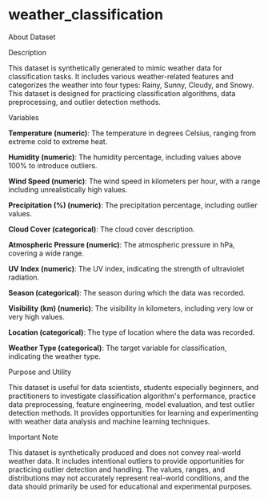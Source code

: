# weather_classification

About Dataset

Description

This dataset is synthetically generated to mimic weather data for classification tasks. It includes various weather-related features and categorizes the weather into four types: Rainy, Sunny, Cloudy, and Snowy. This dataset is designed for practicing classification algorithms, data preprocessing, and outlier detection methods.

Variables

**Temperature (numeric)**: The temperature in degrees Celsius, ranging from extreme cold to extreme heat.

**Humidity (numeric)**: The humidity percentage, including values above 100% to introduce outliers.

**Wind Speed (numeric)**: The wind speed in kilometers per hour, with a range including unrealistically high values.

**Precipitation (%) (numeric)**: The precipitation percentage, including outlier values.

**Cloud Cover (categorical)**: The cloud cover description.

**Atmospheric Pressure (numeric)**: The atmospheric pressure in hPa, covering a wide range.

**UV Index (numeric)**: The UV index, indicating the strength of ultraviolet radiation.

**Season (categorical)**: The season during which the data was recorded.

**Visibility (km) (numeric)**: The visibility in kilometers, including very low or very high values.

**Location (categorical)**: The type of location where the data was recorded.

**Weather Type (categorical)**: The target variable for classification, indicating the weather type.

Purpose and Utility

This dataset is useful for data scientists, students especially beginners, and practitioners to investigate classification algorithm's performance, practice data preprocessing, feature engineering, model evaluation, and test outlier detection methods. It provides opportunities for learning and experimenting with weather data analysis and machine learning techniques.

Important Note

This dataset is synthetically produced and does not convey real-world weather data. It includes intentional outliers to provide opportunities for practicing outlier detection and handling. The values, ranges, and distributions may not accurately represent real-world conditions, and the data should primarily be used for educational and experimental purposes.
